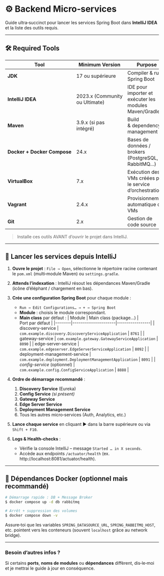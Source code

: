 # ⚙️ Backend Micro‑services

Guide ultra‑succinct pour lancer les services Spring Boot dans **IntelliJ IDEA** et la liste des outils requis.

---

## 🛠️ Required Tools

| Tool | Minimum Version | Purpose |
|------|-----------------|---------|
| **JDK** | 17 ou supérieure | Compiler & run Spring Boot |
| **IntelliJ IDEA** | 2023.x (Community ou Ultimate) | IDE pour importer et exécuter les modules Maven/Gradle |
| **Maven** | 3.9.x (si pas intégré) | Build & dependency management |
| **Docker + Docker Compose** | 24.x | Bases de données / brokers (PostgreSQL, RabbitMQ…) |
| **VirtualBox** | 7.x | Exécution des VMs créées par le service d’orchestration |
| **Vagrant** | 2.4.x | Provisionnement automatique des VMs |
| **Git** | 2.x | Gestion de code source |

> Installe ces outils AVANT d’ouvrir le projet dans IntelliJ.

---

## 🚀 Lancer les services depuis IntelliJ

1. **Ouvre le projet** : `File → Open`, sélectionne le répertoire racine contenant le `pom.xml` (multi‑module Maven) ou `settings.gradle`.
2. **Attends l’indexation** : IntelliJ résout les dépendances Maven/Gradle (icône d’éléphant / chargement en bas).
3. **Crée une configuration Spring Boot** pour chaque module :
   - `Run → Edit Configurations… → + → Spring Boot`
   - **Module** : choisis le module correspondant.
   - **Main class** par défaut :
     | Module | Main class (package…) | Port par défaut |
     |--------|----------------------|-----------------|
     | discovery-service | `com.example.discovery.DiscoveryServiceApplication` | `8761` |
     | gateway-service | `com.example.gateway.GatewayServiceApplication` | `8090` |
     | edge-server-service | `com.example.edgeserver.EdgeServerServiceApplication` | `8092` |
     | deployment-management-service | `com.example.deployment.DeploymentManagementApplication` | `8091` |
     | *config-service* (optionnel) | `com.example.config.ConfigServiceApplication` | `8888` |

4. **Ordre de démarrage recommandé** :
   1. **Discovery Service** (Eureka)
   2. **Config Service** *(si présent)*
   3. **Gateway Service**
   4. **Edge Server Service**
   5. **Deployment Management Service**
   6. Tous les autres micro‑services (Auth, Analytics, etc.)

5. **Lance chaque service** en cliquant ▶️ dans la barre supérieure ou via `Shift + F10`.
6. **Logs & Health‑checks** :
   - Vérifie la console IntelliJ – message `Started … in X seconds`.
   - Accède aux endpoints `/actuator/health` (ex. http://localhost:8081/actuator/health).

---

## 🐳 Dépendances Docker (optionnel mais recommandé)

```bash
# Démarrage rapide : DB + Message Broker
$ docker compose up -d db rabbitmq

# Arrêt + suppression des volumes
$ docker compose down -v
```

Assure‑toi que les variables `SPRING_DATASOURCE_URL`, `SPRING_RABBITMQ_HOST`, etc. pointent vers les conteneurs (souvent `localhost` grâce au network bridge).

---

### Besoin d’autres infos ?
Si certains **ports**, **noms de modules** ou **dépendances** diffèrent, dis‑le‑moi et je mettrai le guide à jour en conséquence.
